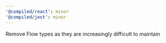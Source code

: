 ```yaml
---
'@compiled/react': minor
'@compiled/jest': minor
---
```


Remove Flow types as they are increasingly difficult to maintain

